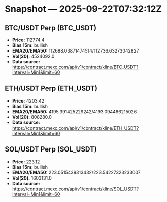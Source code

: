 # Snapshot — 2025-09-22T07:32:12Z

## BTC/USDT Perp (BTC_USDT)
- **Price:** 112774.4
- **Bias 15m:** bullish
- **EMA20/EMA50:** 112688.03871474514/112736.63273042827
- **Vol(20):** 4524092.0
- **Data source:** https://contract.mexc.com/api/v1/contract/kline/BTC_USDT?interval=Min1&limit=60

## ETH/USDT Perp (ETH_USDT)
- **Price:** 4203.42
- **Bias 15m:** bullish
- **EMA20/EMA50:** 4195.391425229242/4193.094466215026
- **Vol(20):** 808280.0
- **Data source:** https://contract.mexc.com/api/v1/contract/kline/ETH_USDT?interval=Min1&limit=60

## SOL/USDT Perp (SOL_USDT)
- **Price:** 223.12
- **Bias 15m:** bullish
- **EMA20/EMA50:** 223.0515439313432/223.54227323233007
- **Vol(20):** 1603131.0
- **Data source:** https://contract.mexc.com/api/v1/contract/kline/SOL_USDT?interval=Min1&limit=60
